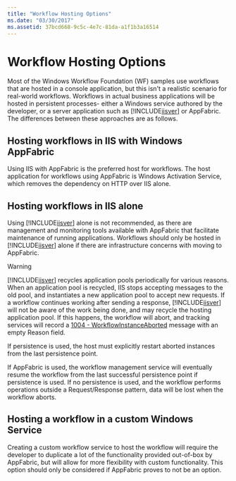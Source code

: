 ```yaml
---
title: "Workflow Hosting Options"
ms.date: "03/30/2017"
ms.assetid: 37bcd668-9c5c-4e7c-81da-a1f1b3a16514
---
```

# Workflow Hosting Options
Most of the Windows Workflow Foundation (WF) samples use workflows that are hosted in a console application, but this isn't a realistic scenario for real-world workflows. Workflows in actual business applications will be hosted in persistent processes- either a Windows service authored by the developer, or a server application such as [!INCLUDE[iisver](../../../includes/iisver-md.md)] or AppFabric. The differences between these approaches are as follows.  
  
## Hosting workflows in IIS with Windows AppFabric  
 Using IIS with AppFabric is the preferred host for workflows. The host application for workflows using AppFabric is Windows Activation Service, which removes the dependency on HTTP over IIS alone.  
  
## Hosting workflows in IIS alone  
 Using [!INCLUDE[iisver](../../../includes/iisver-md.md)] alone is not recommended, as there are management and monitoring tools available with AppFabric that facilitate maintenance of running applications. Workflows should only be hosted in [!INCLUDE[iisver](../../../includes/iisver-md.md)] alone if there are infrastructure concerns with moving to AppFabric.  
  
> [!WARNING]
>  [!INCLUDE[iisver](../../../includes/iisver-md.md)] recycles application pools periodically for various reasons. When an application pool is recycled, IIS stops accepting messages to the old pool, and instantiates a new application pool to accept new requests. If a workflow continues working after sending a response, [!INCLUDE[iisver](../../../includes/iisver-md.md)] will not be aware of the work being done, and may recycle the hosting application pool. If this happens, the workflow will abort, and tracking services will record a [1004 - WorkflowInstanceAborted](../../../docs/framework/windows-workflow-foundation/1004-workflowinstanceaborted.md) message with an empty Reason field.  
>   
>  If persistence is used, the host must explicitly restart aborted instances from the last persistence point.  
>   
>  If AppFabric is used, the workflow management service will eventually resume the workflow from the last successful persistence point if persistence is used. If no persistence is used, and the workflow performs operations outside a Request/Response pattern, data will be lost when the workflow aborts.  
  
## Hosting a workflow in a custom Windows Service  
 Creating a custom workflow service to host the workflow will require the developer to duplicate a lot of the functionality provided out-of-box by AppFabric, but will allow for more flexibility with custom functionality. This option should only be considered if AppFabric proves to not be an option.
